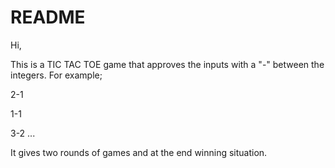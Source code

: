 # README

Hi,

This is a TIC TAC TOE game that approves the inputs with a "-" between the integers. For example;

2-1

1-1

3-2 ...

It gives two rounds of games and at the end winning situation.
